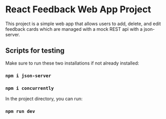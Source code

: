 # React Feedback Web App Project

This project is a simple web app that allows users to add, delete, and edit feedback cards which are managed with a mock REST api with a json-server.

## Scripts for testing

Make sure to run these two installations if not already installed:

### `npm i json-server`
### `npm i concurrently`

In the project directory, you can run:

### `npm run dev`

